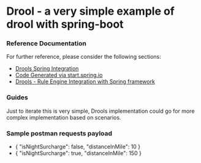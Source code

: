 # Drool - a very simple example of drool with spring-boot

### Reference Documentation
For further reference, please consider the following sections:

* [Drools Spring Integration](https://www.baeldung.com/drools-spring-integration)
* [Code Generated via start.spring.io](https://start.spring.io/)
* [Drools - Rule Engine Integration with Spring framework](https://www.youtube.com/watch?v=UuZ7pZ_1JDE)


### Guides
Just to iterate this is very simple, Drools implementation could go for more complex implementation based on scenarios.

### Sample postman requests payload
* {
  "isNightSurcharge": false,
  "distanceInMile": 10
  }
* {
  "isNightSurcharge": true,
  "distanceInMile": 150
  }

